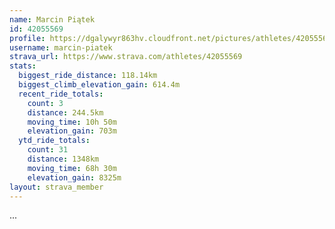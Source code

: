 ```yaml
---
name: Marcin Piątek
id: 42055569
profile: https://dgalywyr863hv.cloudfront.net/pictures/athletes/42055569/12602382/1/large.jpg
username: marcin-piatek
strava_url: https://www.strava.com/athletes/42055569
stats:
  biggest_ride_distance: 118.14km
  biggest_climb_elevation_gain: 614.4m
  recent_ride_totals:
    count: 3
    distance: 244.5km
    moving_time: 10h 50m
    elevation_gain: 703m
  ytd_ride_totals:
    count: 31
    distance: 1348km
    moving_time: 68h 30m
    elevation_gain: 8325m
layout: strava_member
--- 
```

...

